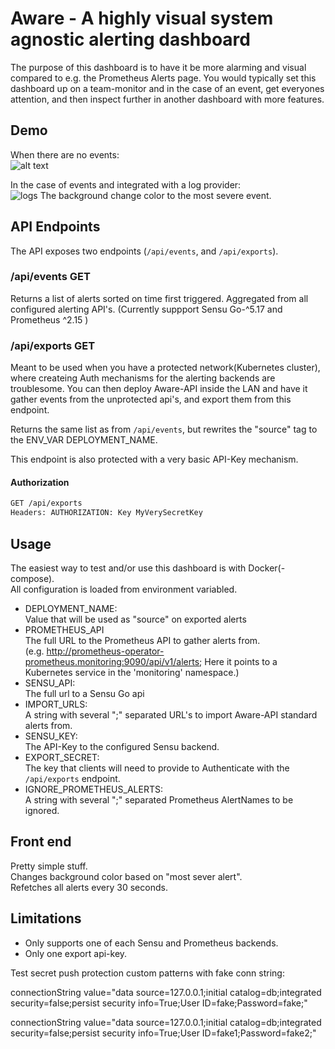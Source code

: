 # Aware - A highly visual system agnostic alerting dashboard

The purpose of this dashboard is to have it be more alarming and visual compared to e.g. the Prometheus Alerts page. You would typically set this dashboard up on a team-monitor and in the case of an event, get everyones attention, and then inspect further in another dashboard with more features.

## Demo

When there are no events:  
![alt text](noevents.png)

In the case of events and integrated with a log provider:  
![logs](logs.png)
The background change color to the most severe event.

## API Endpoints

The API exposes two endpoints (`/api/events`, and `/api/exports`).

### /api/events GET

Returns a list of alerts sorted on time first triggered. Aggregated from all configured alerting API's. (Currently suppport Sensu Go-^5.17 and Prometheus ^2.15 )

### /api/exports GET

Meant to be used when you have a protected network(Kubernetes cluster), where createing Auth mechanisms for the alerting backends are troublesome. You can then deploy Aware-API inside the LAN and have it gather events from the unprotected api's, and export them from this endpoint.

Returns the same list as from `/api/events`, but rewrites the "source" tag to the ENV_VAR DEPLOYMENT_NAME.

This endpoint is also protected with a very basic API-Key mechanism.

#### Authorization

``` sh
GET /api/exports
Headers: AUTHORIZATION: Key MyVerySecretKey
```

## Usage

The easiest way to test and/or use this dashboard is with Docker(-compose).  
All configuration is loaded from environment variabled.

* DEPLOYMENT_NAME:  
   Value that will be used as "source" on exported alerts
* PROMETHEUS_API  
The full URL to the Prometheus API to gather alerts from.  
(e.g. http://prometheus-operator-prometheus.monitoring:9090/api/v1/alerts;  Here it points to a Kubernetes service in the 'monitoring' namespace.)
* SENSU_API:  
  The full url to a Sensu Go api
* IMPORT_URLS:  
  A string with several ";" separated URL's to import Aware-API standard alerts from.
* SENSU_KEY:  
The API-Key to the configured Sensu backend.  
* EXPORT_SECRET:  
  The key that clients will need to provide to Authenticate with the `/api/exports` endpoint.
* IGNORE_PROMETHEUS_ALERTS:  
  A string with several ";" separated Prometheus AlertNames to be ignored.

## Front end

Pretty simple stuff.  
Changes background color based on "most sever alert".  
Refetches all alerts every 30 seconds.

## Limitations

* Only supports one of each Sensu and Prometheus backends.
* Only one export api-key.



Test secret push protection custom patterns with fake conn string:

connectionString value="data source=127.0.0.1;initial catalog=db;integrated security=false;persist security info=True;User ID=fake;Password=fake;"

connectionString value="data source=127.0.0.1;initial catalog=db;integrated security=false;persist security info=True;User ID=fake1;Password=fake2;"